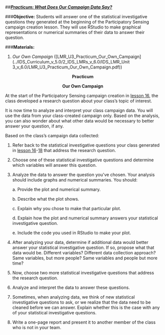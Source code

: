 ##***<u>Practicum: What Does Our Campaign Data Say?</u>***

###**Objective:**
Students will answer one of the statistical investigative questions they generated at the beginning of the Participatory Sensing
campaign creation lesson. They will use RStudio to make graphical representations or numerical
summaries of their data to answer their question.

###**Materials:**
1. *Our Own Campaign* ([LMR_U3_Practicum_Our_Own_Campaign](../IDS_Curriculum_v_5.0/2_IDS_LMRs_v_6.0/IDS_LMR_Unit 3_v_6.0/LMR_U3_Practicum_Our_Own_Campaign.pdf))

**<center>Practicum</center>**

**<center>Our Own Campaign</center>**

At the start of the Participatory Sensing campaign creation in [lesson 16](lesson16.md), the class developed a research question about your class’s topic of interest.

It is now time to analyze and interpret your class campaign data. You will use the data from your class-created
campaign only. Based on the analysis, you can also wonder about what other data would be
necessary to better answer your question, if any.

Based on the class’s campaign data collected:

1. Refer back to the statistical investigative questions your class generated in [lesson 16](lesson16.md)-[18](lesson18.md) that address the
research question.

2. Choose one of these statistical investigative questions and determine which variables will answer this question.

3. Analyze the data to answer the question you've chosen. Your analysis should include graphs
and numerical summaries. You should:

    a. Provide the plot and numerical summary.

    b. Describe what the plot shows.

    c. Explain why you chose to make that particular plot.

    d. Explain how the plot and numerical summary answers your statistical investigative question.

    e. Include the code you used in RStudio to make your plot.

4. After analyzing your data, determine if additional data would better answer your statistical investigative question. If so, propose what that data would be. Different variables? Different data collection approach? Same variables, but more people? Same variables and people but more time?

5. Now, choose two more statistical investigative questions that address the research question.

6. Analyze and interpret the data to answer these questions.

7. Sometimes, when analyzing data, we think of new statistical investigative questions to ask, or we realize that
the data need to be cleaned before we can answer. Explain whether this is the case with any of
your statistical investigative questions.

8. Write a one-page report and present it to another member of the class who is not in your team.